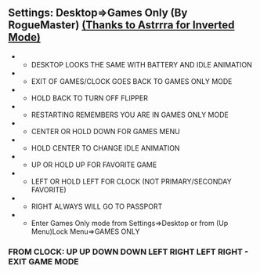 ## Settings: Desktop=>Games Only (By RogueMaster) [(Thanks to Astrrra for Inverted Mode)](https://github.com/wetox-team/flipperzero-firmware/commit/ce91582b7417c5d7a9d8416c17a102d3a5868238)
- - DESKTOP LOOKS THE SAME WITH BATTERY AND IDLE ANIMATION
- - EXIT OF GAMES/CLOCK GOES BACK TO GAMES ONLY MODE
- - HOLD BACK TO TURN OFF FLIPPER
- - RESTARTING REMEMBERS YOU ARE IN GAMES ONLY MODE
- - CENTER OR HOLD DOWN FOR GAMES MENU
- - HOLD CENTER TO CHANGE IDLE ANIMATION
- - UP OR HOLD UP FOR FAVORITE GAME
- - LEFT OR HOLD LEFT FOR CLOCK (NOT PRIMARY/SECONDAY FAVORITE)
- - RIGHT ALWAYS WILL GO TO PASSPORT
- - Enter Games Only mode from Settings=>Desktop or from (Up Menu)Lock Menu=>GAMES ONLY 
### FROM CLOCK: UP UP DOWN DOWN LEFT RIGHT LEFT RIGHT - EXIT GAME MODE
